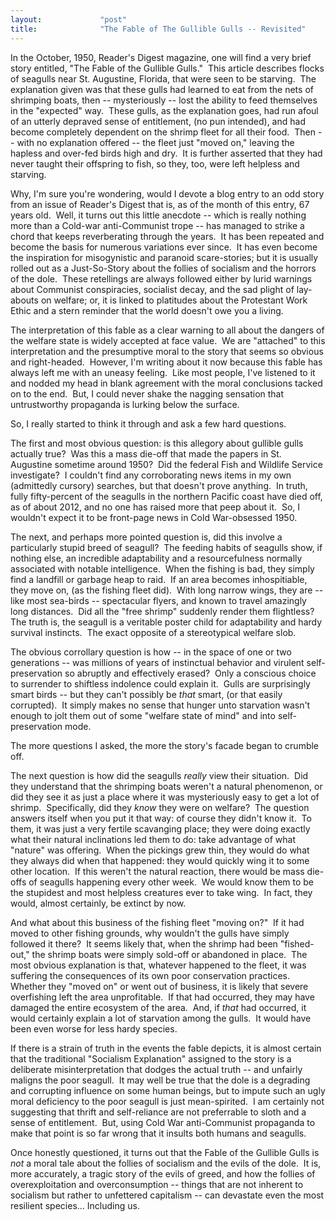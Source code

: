 ```yaml
---
layout:             "post"
title:              "The Fable of The Gullible Gulls -- Revisited"
---
```



In the October, 1950, Reader's Digest magazine, one will find a very brief story entitled, "The Fable of the Gullible Gulls."&nbsp; 
This article describes flocks of seagulls near St. Augustine, Florida, that were seen to be starving.&nbsp; 
The explanation given was that these gulls had learned to eat from the nets of shrimping boats, then -- mysteriously -- lost the ability to feed themselves in the "expected" way.&nbsp; 
These gulls, as the explanation goes, had run afoul of an utterly depraved sense of entitlement, (no pun intended), 
and had become completely dependent on the shrimp fleet for all their food.&nbsp;
Then -- with no explanation offered -- the fleet just "moved on," leaving the hapless and over-fed birds high and dry.&nbsp; 
It is further asserted that they had never taught their offspring to fish, so they, too, were left helpless and starving.

Why, I'm sure you're wondering, would I devote a blog entry to an odd story from an issue of Reader's Digest that is, as of the month of this entry, 67 years old.&nbsp;
Well, it turns out this little anecdote -- which is really nothing more than a Cold-war anti-Communist 
trope -- has managed to strike a chord that keeps reverberating through the years.&nbsp; 
It has been repeated and become the basis for numerous variations ever since.&nbsp; 
It has even become the inspiration for misogynistic and paranoid scare-stories; 
but it is usually rolled out as a Just-So-Story about the follies of socialism and the horrors of the dole.&nbsp; 
These retellings are always followed either by lurid warnings about Communist conspiracies, socialist decay, and the sad plight 
of lay-abouts on welfare; or, it is linked to platitudes about the Protestant Work Ethic and a stern reminder that 
the world doesn't owe you a living. 

The interpretation of this fable as a clear warning to all about the dangers of the welfare state is widely accepted at face value.&nbsp; 
We are "attached" to this interpretation and the presumptive moral to the story that seems so obvious and right-headed.&nbsp; 
However, I'm writing about it now because this fable has always left me with an uneasy feeling.&nbsp;
Like most people, I've listened to it and nodded my head in blank agreement with the moral conclusions tacked on to the end.&nbsp; 
But, I could never shake the nagging sensation that untrustworthy propaganda is lurking below the surface.&nbsp;

So, I really started to think it through and ask a few hard questions.

The first and most obvious question: is this allegory about gullible gulls actually true?&nbsp; 
Was this a mass die-off that made the papers in St. Augustine sometime around 1950?&nbsp; 
Did the federal Fish and Wildlife Service investigate?&nbsp; 
I couldn't find any corroborating news items in my own (admittedly cursory) searches, but that doesn't prove anything.&nbsp; 
In truth, fully fifty-percent of the seagulls in the northern Pacific coast have died off, as of about 2012, and no one has raised more that peep about it.&nbsp; So, I wouldn't expect it to be front-page news in Cold War-obsessed 1950.

The next, and perhaps more pointed question is, did this involve a particularly stupid breed of seagull?&nbsp;
The feeding habits of seagulls show, if nothing else, an incredible adaptability and a resourcefulness normally associated with notable intelligence.&nbsp; 
When the fishing is bad, they simply find a landfill or garbage heap to raid.&nbsp; 
If an area becomes inhospitiable, they move on, (as the fishing fleet did).&nbsp; 
With long narrow wings, they are -- like most sea-birds -- spectacular flyers, and known to travel amazingly long distances.&nbsp; 
Did all the "free shrimp" suddenly render them flightless?&nbsp; 
The truth is, the seagull is a veritable poster child for adaptability and hardy survival instincts.&nbsp; 
The exact opposite of a stereotypical welfare slob.

The obvious corrollary question is how -- in the space of one or two generations -- was millions of years of instinctual behavior and 
virulent self-preservation so abruptly and effectively erased?&nbsp;
Only a conscious choice to surrender to shiftless indolence could explain it.&nbsp;
Gulls are surprisingly smart birds -- but they can't possibly be *that* smart, (or that easily corrupted).&nbsp; 
It simply makes no sense that hunger unto starvation wasn't enough to jolt them out of some "welfare state of mind" and into self-preservation mode.

The more questions I asked, the more the story's facade began to crumble off.

The next question is how did the seagulls *really* view their situation.&nbsp; 
Did they understand that the shrimping boats weren't a natural phenomenon, 
or did they see it as just a place where it was mysteriously easy to get a lot of shrimp.&nbsp; 
Specifically, did they *know* they were on welfare?&nbsp;
The question answers itself when you put it that way: of course they didn't know it.&nbsp;
To them, it was just a very fertile scavanging place; they were doing exactly what their natural inclinations led them to do: 
take advantage of what "nature" was offering.&nbsp; 
When the pickings grew thin, they would do what they always did when that happened: they would quickly wing it to some other location.&nbsp; 
If this weren't the natural reaction, there would be mass die-offs of seagulls happening every other week.&nbsp;
We would know them to be the stupidest and most helpless creatures ever to take wing.&nbsp;
In fact, they would, almost certainly, be extinct by now.&nbsp;

And what about this business of the fishing fleet "moving on?"&nbsp; 
If it had moved to other fishing grounds, why wouldn't the gulls have simply followed it there?&nbsp; 
It seems likely that, when the shrimp had been "fished-out," the shrimp boats were simply sold-off or abandoned in place.&nbsp;
The most obvious explanation is that, whatever happened to the fleet, it was suffering the consequences of its own poor conservation practices.&nbsp;
Whether they "moved on" or went out of business, it is likely that severe overfishing left the area unprofitable.&nbsp;
If that had occurred, they may have damaged the entire ecosystem of the area.&nbsp; 
And, if *that* had occurred, it would certainly explain a lot of starvation among the gulls.&nbsp;
It would have been even worse for less hardy species.&nbsp;

If there is a strain of truth in the events the fable depicts, it is almost certain that the traditional "Socialism Explanation" assigned to the story is a deliberate misinterpretation that dodges the actual truth -- and unfairly maligns the poor seagull.&nbsp; 
It may well be true that the dole is a degrading and corrupting influence on some human beings, but to impute such an ugly moral deficiency to 
the poor seagull is just mean-spirited.&nbsp; 
I am certainly not suggesting that thrift and self-reliance are not preferrable to sloth and a sense of entitlement.&nbsp;
But, using Cold War anti-Communist propaganda to make that point is so far wrong that it insults both humans and seagulls.&nbsp;

Once honestly questioned, it turns out that the Fable of the Gullible Gulls is *not* a moral tale about the follies of socialism 
and the evils of the dole.&nbsp;
It is, more accurately, a tragic story of the evils of greed, and how the follies of overexploitation and overconsumption -- things that 
are not inherent to socialism but rather to unfettered capitalism -- can devastate even the most resilient species... Including us.